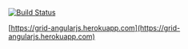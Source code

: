 [![Build Status](https://travis-ci.org/iromu/grid-angularjs.svg?branch=develop)](https://travis-ci.org/iromu/grid-angularjs)

[https://grid-angularjs.herokuapp.com](https://grid-angularjs.herokuapp.com)

